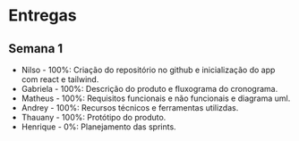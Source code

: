 # Entregas

## Semana 1

- Nilso - 100%: Criação do repositório no github e
  inicialização do app com react e tailwind.
- Gabriela - 100%: Descrição do produto e fluxograma do cronograma.
- Matheus - 100%: Requisitos funcionais e não funcionais
  e diagrama uml.
- Andrey - 100%: Recursos técnicos e ferramentas utilizdas.
- Thauany - 100%: Protótipo do produto.
- Henrique - 0%: Planejamento das sprints.

